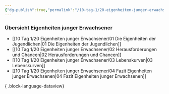 ```yaml
---
{"dg-publish":true,"permalink":"/10-tag-1/20-eigenheiten-junger-erwachsener/00-eigenheiten-junger-erwachsener/"}
---
```


### Übersicht Eigenheiten junger Erwachsener

- [[10 Tag 1/20 Eigenheiten junger Erwachsener/01 Die Eigenheiten der Jugendlichen\|01 Die Eigenheiten der Jugendlichen]]
- [[10 Tag 1/20 Eigenheiten junger Erwachsener/02 Herausforderungen und Chancen\|02 Herausforderungen und Chancen]]
- [[10 Tag 1/20 Eigenheiten junger Erwachsener/03 Lebenskurven\|03 Lebenskurven]]
- [[10 Tag 1/20 Eigenheiten junger Erwachsener/04 Fazit Eigenheiten junger Erwachsenen\|04 Fazit Eigenheiten junger Erwachsenen]]

{ .block-language-dataview}
